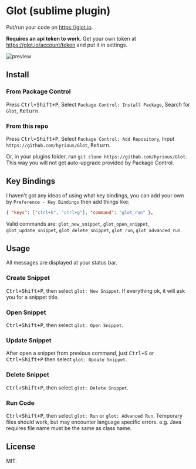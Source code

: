 # Glot (sublime plugin)

Put/run your code on https://glot.io.

**Requires an api token to work**.
Get your own token at https://glot.io/account/token and put it in settings.

![preview](https://user-images.githubusercontent.com/8097890/51736121-3ec09c80-20c4-11e9-8cb9-9a51a2313e9a.gif)

## Install

### From Package Control

Press <kbd>Ctrl+Shift+P</kbd>, Select `Package Control: Install Package`,
Search for `Glot`, <kbd>Return</kbd>.

### From this repo

Press <kbd>Ctrl+Shift+P</kbd>, Select `Package Control: Add Repository`, Input `https://github.com/hyrious/Glot`, <kbd>Return</kbd>.

Or, in your plugins folder, run `git clone https://github.com/hyrious/Glot`. This way you will not get auto-upgrade provided by Package Control.

## Key Bindings

I haven't got any ideas of using what key bindings, you can add your own by
`Preference - Key Bindings` then add things like:

```json
{ "keys": ["ctrl+k", "ctrl+g"], "command": "glot_run" },
```

Valid commands are: `glot_new_snippet`, `glot_open_snippet`,
`glot_update_snippet`, `glot_delete_snippet`, `glot_run`, `glot_advanced_run`.

## Usage

All messages are displayed at your status bar.

### Create Snippet

<kbd>Ctrl+Shift+P</kbd>, then select `glot: New Snippet`.
If everything ok, it will ask you for a snippet title.

### Open Snippet

<kbd>Ctrl+Shift+P</kbd>, then select `glot: Open Snippet`.

### Update Snippet

After open a snippet from previous command, just <kbd>Ctrl+S</kbd> or
<kbd>Ctrl+Shift+P</kbd> then select `glot: Update Snippet`.

### Delete Snippet

<kbd>Ctrl+Shift+P</kbd>, then select `glot: Delete Snippet`.

### Run Code

<kbd>Ctrl+Shift+P</kbd>, then select `glot: Run` or `glot: Advanced Run`.
Temporary files should work, but may encounter language specific errors.
e.g. Java requires file name must be the same as class name.

## License

MIT.
